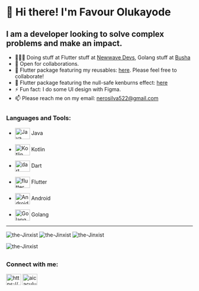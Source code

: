 # 👋 Hi there! I'm Favour Olukayode
## I am a developer looking to solve complex problems and make an impact.

- 👨🏽‍💻 Doing stuff at Flutter stuff at [Newwave Devs](https://newwavedevs.com), Golang stuff at [Busha](https://www.busha.co/)
- 🤝 Open for collaborations.
- 🤝 Flutter package featuring my reusables: [here](https://github.com/the-Jinxist/neo-reusables). Please feel free to collaborate!
- 🤝 Flutter package featuring the null-safe kenburns effect: [here](https://github.com/the-Jinxist/flutter_kenburns_nullsafety)
- ⚡ Fun fact: I do some UI design with Figma.
- 📫 Please reach me on my email: nerosilva522@gmail.com

## <h3 align="left">Languages and Tools:</h3>
* <img align="center" src="https://www.vectorlogo.zone/logos/java/java-icon.svg" alt="Java" width="40" height="30"/> Java

* <img align="center" src="https://www.vectorlogo.zone/logos/kotlinlang/kotlinlang-icon.svg" alt="Kotlin" width="40" height="30"/> Kotlin

* <img align="center" src="https://www.vectorlogo.zone/logos/dartlang/dartlang-icon.svg" alt="dart" width="40" height="30"/> Dart

* <img align="center" src="https://www.vectorlogo.zone/logos/flutterio/flutterio-icon.svg" alt="flutter" width="40" height="30"/> Flutter

* <img align="center" src="https://www.vectorlogo.zone/logos/android/android-icon.svg" alt="Android" width="40" height="30"/> Android

* <img align="center" src="https://www.vectorlogo.zone/logos/golang/golang-ar21.svg" alt="Golang" width="40" height="30"/> Golang

-------------------------------------------------------------------------------------------------------

<img align="center" src="https://github-readme-stats.vercel.app/api/top-langs?username=the-Jinxist&show_icons=true&locale=en&layout=compact" alt="the-Jinxist" />
<img align="center" src="https://github-readme-streak-stats.herokuapp.com/?user=the-Jinxist&" alt="the-Jinxist" />

<img align="center" src ="https://github-readme-stats.vercel.app/api?username=the-Jinxist&show_icons=true&theme=radical" alt="the-Jinxist" />

<img src="https://komarev.com/ghpvc/?username=the-Jinxist&label=Profile%20views&color=0e75b6&style=flat" alt="the-Jinxist" /> </p> <p align="right">

## <h3 align="left">Connect with me:</h3>
<p align="left">
<a href="https://www.linkedin.com/in/favour-olukayode-53a854189/" target="blank"><img align="center" src="https://cdn.jsdelivr.net/npm/simple-icons@3.0.1/icons/linkedin.svg" alt="https://www.linkedin.com/in/favour-olukayode-53a854189/" height="30" width="40" /></a>
<a href="https://twitter.com/neo_femo" target="blank"><img align="center" src="https://cdn.jsdelivr.net/npm/simple-icons@3.0.1/icons/twitter.svg" alt="aicaculuz" height="30" width="40" /></a> 
</p>

